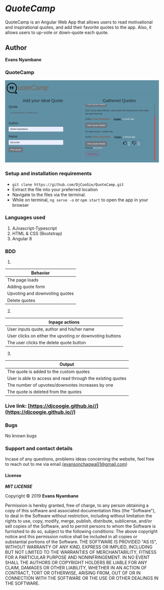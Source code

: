 # _QuoteCamp_
QuoteCamp is an Angular Web App that allows users to read motivational and inspirational quotes, and add their favorite quotes to the app. Also, it allows users to up-vote or down-quote each quote.

## Author
**Evans Nyambane** 


### QuoteCamp

![Quote ](src/assets/quocamp.png)

### Setup and installation requirements
- ` git clone https://github.com/DjCooGie/QuoteCamp.git `
- Extract the file into your preferred location
- Navigate to the files via the terminal.
- While on terminal, ` ng serve -o ` or ` npm start ` to open the app in your browser

### Languages used
1. AJvascript-Typescript
2. HTML & CSS (Bootstrap)
3. Angular 8

### BDD
1. 
| Behavior |
| -------- |
| The page loads  | 
| Adding quote form |
| Upvoting and downvoting quotes |
| Delete  quotes |

2. 
| Inpage actions |
| -------------- |
| User inputs quote, author and his/her name |
| User clicks on either the upvoting or downvoting buttons | 
| The user clicks the delete quote button |
3. 
| Output |
| ------ |
| The quote is added to the custom quotes |
| User is able to access and read through the existing quotes |
| The number of upvotes/downvotes increases by one | 
| The quote is deleted from the quotes |

### Live link: [https://djcoogie.github.io//](https://djcoogie.github.io//)

### Bugs
No known bugs


### Support and contact details
Incase of any questions, problems ideas concerning the website, feel free to reach out to me via email.(evansonchagwa01@gmail.com)

#### License

***MIT LICENSE***


Copyright &copy; 2019 **Evans Nyambane**


Permission is hereby granted, free of charge, to any person obtaining a copy
of this software and associated documentation files (the "Software"), to deal
in the Software without restriction, including without limitation the rights
to use, copy, modify, merge, publish, distribute, sublicense, and/or sell
copies of the Software, and to permit persons to whom the Software is
furnished to do so, subject to the following conditions:
The above copyright notice and this permission notice shall be included in all
copies or substantial portions of the Software.
THE SOFTWARE IS PROVIDED "AS IS", WITHOUT WARRANTY OF ANY KIND, EXPRESS OR
IMPLIED, INCLUDING BUT NOT LIMITED TO THE WARRANTIES OF MERCHANTABILITY,
FITNESS FOR A PARTICULAR PURPOSE AND NONINFRINGEMENT. IN NO EVENT SHALL THE
AUTHORS OR COPYRIGHT HOLDERS BE LIABLE FOR ANY CLAIM, DAMAGES OR OTHER
LIABILITY, WHETHER IN AN ACTION OF CONTRACT, TORT OR OTHERWISE, ARISING FROM,
OUT OF OR IN CONNECTION WITH THE SOFTWARE OR THE USE OR OTHER DEALINGS IN THE
SOFTWARE.